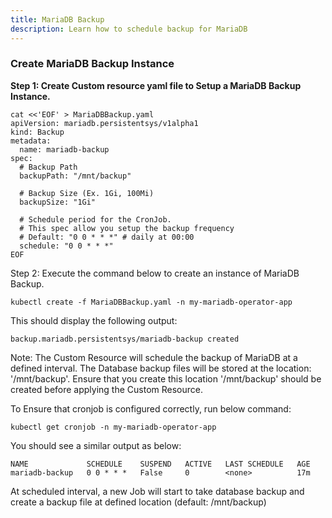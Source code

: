 ```yaml
---
title: MariaDB Backup 
description: Learn how to schedule backup for MariaDB
---
```


### Create MariaDB Backup Instance 

**Step 1: Create Custom resource yaml file to Setup a MariaDB Backup Instance.**

```execute
cat <<'EOF' > MariaDBBackup.yaml
apiVersion: mariadb.persistentsys/v1alpha1
kind: Backup
metadata:
  name: mariadb-backup
spec:
  # Backup Path
  backupPath: "/mnt/backup"

  # Backup Size (Ex. 1Gi, 100Mi)
  backupSize: "1Gi" 

  # Schedule period for the CronJob.
  # This spec allow you setup the backup frequency
  # Default: "0 0 * * *" # daily at 00:00
  schedule: "0 0 * * *"
EOF
```

Step 2: Execute the command below to create an instance of MariaDB Backup.


```execute
kubectl create -f MariaDBBackup.yaml -n my-mariadb-operator-app
```


This should display the following output:

```
backup.mariadb.persistentsys/mariadb-backup created
```

Note: The Custom Resource will schedule the backup of MariaDB at a defined interval. The Database backup files will be stored at the location: '/mnt/backup'. Ensure that you create this location '/mnt/backup' should be created before applying the Custom Resource.

To Ensure that cronjob is configured correctly, run below command:


```execute
kubectl get cronjob -n my-mariadb-operator-app
```

You should see a similar output as below:


```
NAME             SCHEDULE    SUSPEND   ACTIVE   LAST SCHEDULE   AGE
mariadb-backup   0 0 * * *   False     0        <none>          17m
```

At scheduled interval, a new Job will start to take database backup and create a backup file at defined location (default: /mnt/backup)





